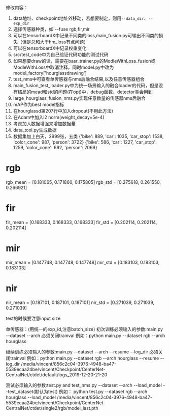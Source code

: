 修改内容：

1. data地址、checkpoint地址外移动，若想要制定，则用`--data_dir`、`--exp_dir`
2. 选择传感器种类，如`--fuse rgb,fir,mir
3. 可以在tensorboardX中记录不同类的loss,main_fusion.py可输出不同类的损失（但是总和大于hm_loss有点问题）
4. 可以在tensorboardX中记录权重变化
5. src/test_code中为自己验证代码功能的测试代码
6. 如果想要draw的话，需要在basr_trainer.py的ModleWithLoss_fusion或ModleWithLoss中取消注释，同时model.py中改为model_factory['hourglassdrawing']
7. test_nms中可查看单传感器与nms后融合结果,以及任意传感器组合
8. main_fusion_test_loader.py中为统一场景输入的融合loader的代码，但是没有结局的mead和std的问题(在opt)中，debug函数、detector类会用到
9. large_hourglass_fusion_nms.py实现任意数量的传感器nms后融合
10. mAP作为best model指标
11. 在hourglassd第207行中加入dropout(不用此方法)
12. 在Adam中加入l2 norm(weight_decay=5e-4)
13. 考虑加入数据增强来增加数据量
14. data_tool.py生成数据
15. 数据集加上白天，2999张，五类
{'bike': 889, 'car': 1035, 'car_stop': 1538, 'color_cone': 987, 'person': 3722}
{'bike': 586, 'car': 1227, 'car_stop': 1259, 'color_cone': 692, 'person': 2069}
# rgb
rgb_mean = [0.181065, 0.171860, 0.175805]
rgb_std = [0.275618, 0.261550, 0.266921]
# fir
fir_mean = [0.168333, 0.168333, 0.168333]
fir_std = [0.202114, 0.202114, 0.202114]
# mir
mir_mean = [0.147748, 0.147748, 0.147748]
mir_std = [0.183103, 0.183103, 0.183103]
# nir
nir_mean = [0.187101, 0.187101, 0.187101]
nir_std = [0.271039, 0.271039, 0.271039]

test的时候要注意input size

单传感器：(用统一的exp_id,注意batch_size)
初次训练必须输入的参数:main.py
--dataset
--arch
必须关闭trainval
例如：python main.py --dataset rgb --arch hourglass

继续训练必须输入的参数:main.py
--dataset
--arch
--resume
--log_dir
必须关闭trainval
例如：python main.py --dataset rgb --arch hourglass --resume --log_dir /media/vincent/856c2c04-3976-4948-ba47-5539ecaa24be/vincent/Checkpoint/CenterNet-CentralNet/ctdet/default/logs_2019-12-20-21-20


测试必须输入的参数:test.py and test_nms.py
--dataset
--arch
--load_model
--test_dataset(默认为test)
例如：
python test.py --dataset rgb --arch hourglass --load_model /media/vincent/856c2c04-3976-4948-ba47-5539ecaa24be/vincent/Checkpoint/CenterNet-CentralNet/ctdet/single2/rgb/model_last.pth


